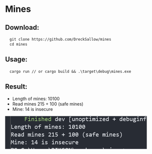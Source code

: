 # Mines

## Download: 

```
  git clone https://github.com/DreckSallow/mines
  cd mines
```

## Usage:

```
  cargo run // or cargo build && .\target\debug\mines.exe
```

## Result:

- Length of mines: 10100
- Read mines 215 + 100 (safe mines)
- Mine: 14 is insecure

![img](/images/mines.png)